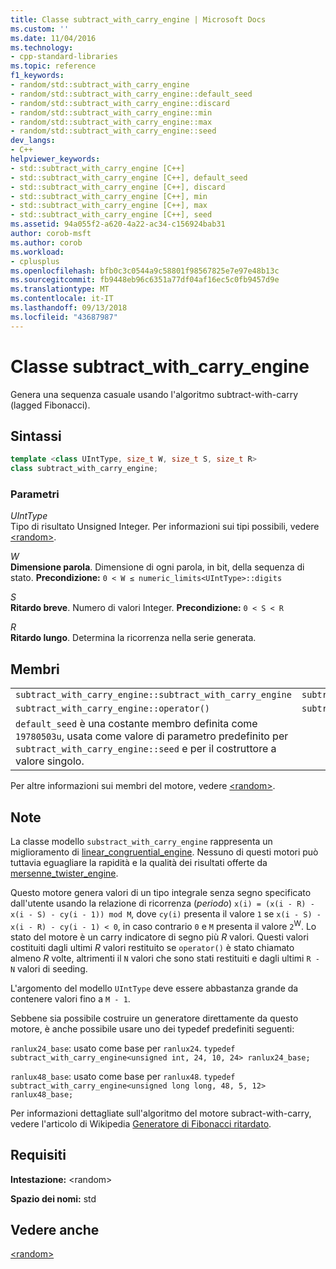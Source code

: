 ```yaml
---
title: Classe subtract_with_carry_engine | Microsoft Docs
ms.custom: ''
ms.date: 11/04/2016
ms.technology:
- cpp-standard-libraries
ms.topic: reference
f1_keywords:
- random/std::subtract_with_carry_engine
- random/std::subtract_with_carry_engine::default_seed
- random/std::subtract_with_carry_engine::discard
- random/std::subtract_with_carry_engine::min
- random/std::subtract_with_carry_engine::max
- random/std::subtract_with_carry_engine::seed
dev_langs:
- C++
helpviewer_keywords:
- std::subtract_with_carry_engine [C++]
- std::subtract_with_carry_engine [C++], default_seed
- std::subtract_with_carry_engine [C++], discard
- std::subtract_with_carry_engine [C++], min
- std::subtract_with_carry_engine [C++], max
- std::subtract_with_carry_engine [C++], seed
ms.assetid: 94a055f2-a620-4a22-ac34-c156924bab31
author: corob-msft
ms.author: corob
ms.workload:
- cplusplus
ms.openlocfilehash: bfb0c3c0544a9c58801f98567825e7e97e48b13c
ms.sourcegitcommit: fb9448eb96c6351a77df04af16ec5c0fb9457d9e
ms.translationtype: MT
ms.contentlocale: it-IT
ms.lasthandoff: 09/13/2018
ms.locfileid: "43687987"
---
```

# <a name="subtractwithcarryengine-class"></a>Classe subtract_with_carry_engine

Genera una sequenza casuale usando l'algoritmo subtract-with-carry (lagged Fibonacci).

## <a name="syntax"></a>Sintassi

```cpp
template <class UIntType, size_t W, size_t S, size_t R>
class subtract_with_carry_engine;
```

### <a name="parameters"></a>Parametri

*UIntType*  
 Tipo di risultato Unsigned Integer. Per informazioni sui tipi possibili, vedere [\<random>](../standard-library/random.md).

*W*  
 **Dimensione parola**. Dimensione di ogni parola, in bit, della sequenza di stato. **Precondizione:** `0 < W ≤ numeric_limits<UIntType>::digits`

*S*  
 **Ritardo breve**. Numero di valori Integer. **Precondizione:** `0 < S < R`

*R*  
 **Ritardo lungo**. Determina la ricorrenza nella serie generata.

## <a name="members"></a>Membri

||||
|-|-|-|
|`subtract_with_carry_engine::subtract_with_carry_engine`|`subtract_with_carry_engine::min`|`subtract_with_carry_engine::discard`|
|`subtract_with_carry_engine::operator()`|`subtract_with_carry_engine::max`|`subtract_with_carry_engine::seed`|
|`default_seed` è una costante membro definita come `19780503u`, usata come valore di parametro predefinito per `subtract_with_carry_engine::seed` e per il costruttore a valore singolo.|||

Per altre informazioni sui membri del motore, vedere [\<random>](../standard-library/random.md).

## <a name="remarks"></a>Note

La classe modello `substract_with_carry_engine` rappresenta un miglioramento di [linear_congruential_engine](../standard-library/linear-congruential-engine-class.md). Nessuno di questi motori può tuttavia eguagliare la rapidità e la qualità dei risultati offerte da [mersenne_twister_engine](../standard-library/mersenne-twister-engine-class.md).

Questo motore genera valori di un tipo integrale senza segno specificato dall'utente usando la relazione di ricorrenza (*periodo*) `x(i) = (x(i - R) - x(i - S) - cy(i - 1)) mod M`, dove `cy(i)` presenta il valore `1` se `x(i - S) - x(i - R) - cy(i - 1) < 0`, in caso contrario `0` e `M` presenta il valore `2`<sup>W</sup>. Lo stato del motore è un carry indicatore di segno più *R* valori. Questi valori costituiti dagli ultimi *R* valori restituito se `operator()` è stato chiamato almeno *R* volte, altrimenti il `N` valori che sono stati restituiti e dagli ultimi `R - N` valori di seeding.

L'argomento del modello `UIntType` deve essere abbastanza grande da contenere valori fino a `M - 1`.

Sebbene sia possibile costruire un generatore direttamente da questo motore, è anche possibile usare uno dei typedef predefiniti seguenti:

`ranlux24_base`: usato come base per `ranlux24`.
`typedef subtract_with_carry_engine<unsigned int, 24, 10, 24> ranlux24_base;`

`ranlux48_base`: usato come base per `ranlux48`.
`typedef subtract_with_carry_engine<unsigned long long, 48, 5, 12> ranlux48_base;`

Per informazioni dettagliate sull'algoritmo del motore subract-with-carry, vedere l'articolo di Wikipedia [Generatore di Fibonacci ritardato](https://en.wikipedia.org/wiki/Lagged_Fibonacci_generator).

## <a name="requirements"></a>Requisiti

**Intestazione:** \<random>

**Spazio dei nomi:** std

## <a name="see-also"></a>Vedere anche

[\<random>](../standard-library/random.md)<br/>

